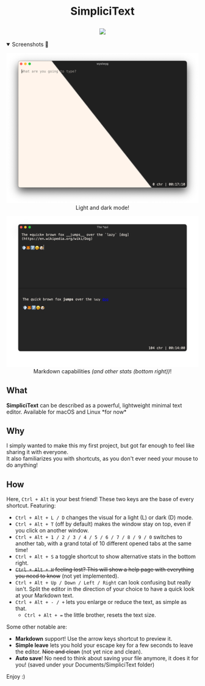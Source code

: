 # <p align="center">SimpliciText</p>  

<p align="center"><img src="./src-tauri/icons/icon.ico"></p>

<details open>
  <summary>Screenshots 👀</summary>
  <p align="center">
    <img src="./screenshots/light_dark_mode.png">
    Light and dark mode!
  </p>
  <p align="center">
    <img src="./screenshots/tqbfjotld.png">
    Markdown capabilities <i>(and other stats (bottom right))</i>!
  </p>
</details>

## What
**SimpliciText** can be described as a powerful, lightweight minimal text editor.
Available for macOS and Linux \*for now\*

## Why
I simply wanted to make this my first project, but got far enough to feel like sharing it with everyone.  
It also familiarizes you with shortcuts, as you don't ever need your mouse to do anything!

## How
Here, `Ctrl + Alt` is your best friend! These two keys are the base of every shortcut. Featuring:
- `Ctrl + Alt + L / D` changes the visual for a light (L) or dark (D) mode.
- `Ctrl + Alt + T` (off by default) makes the window stay on top, even if you click on another window.
- `Ctrl + Alt + 1 / 2 / 3 / 4 / 5 / 6 / 7 / 8 / 9 / 0` switches to another tab, with a grand total of 10 different opened tabs at the same time!
- `Ctrl + Alt + S` a toggle shortcut to show alternative stats in the bottom right. 
- ~~`Ctrl + Alt + H` feeling lost? This will show a help page with everything you need to know~~ (not yet implemented).
- `Ctrl + Alt + Up / Down / Left / Right` can look confusing but really isn't. Split the editor in the direction of your choice to have a quick look at your Markdown text.
- `Ctrl + Alt + - / +` lets you enlarge or reduce the text, as simple as that.
  - `Ctrl + Alt + =` the little brother, resets the text size.

Some other notable are:
- **Markdown** support! Use the arrow keys shortcut to preview it.
- **Simple leave** lets you hold your escape key for a few seconds to leave the editor. ~~Nice and clean~~ (not yet nice and clean).
- **Auto save**! No need to think about saving your file anymore, it does it for you! (saved under your Documents/SimpliciText folder)

Enjoy :)

